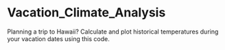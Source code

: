 # Vacation_Climate_Analysis
Planning a trip to Hawaii? Calculate and plot historical temperatures during your vacation dates using this code.
